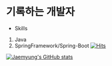 # 기록하는 개발자
- Skills
1. Java
2. SpringFramework/Spring-Boot
[![Hits](https://hits.seeyoufarm.com/api/count/incr/badge.svg?url=https%3A%2F%2Fgithub.com%2Fpjaemyung91%2Fpjaemyung91&count_bg=%2379C83D&title_bg=%23555555&icon=&icon_color=%23E7E7E7&title=hits&edge_flat=false)](https://hits.seeyoufarm.com)

[![Jaemyung's GitHub stats](https://github-readme-stats.vercel.app/api?username=pjaemyung91)](https://github.com/anuraghazra/github-readme-stats)

